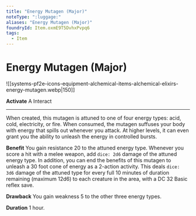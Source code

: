 ```yaml
---
title: "Energy Mutagen (Major)"
noteType: ":luggage:"
aliases: "Energy Mutagen (Major)"
foundryId: Item.oxmE9T5DvhxPvpq6
tags:
  - Item
---
```


# Energy Mutagen (Major)
![[systems-pf2e-icons-equipment-alchemical-items-alchemical-elixirs-energy-mutagen.webp|150]]

**Activate** A Interact

* * *

When created, this mutagen is attuned to one of four energy types: acid, cold, electricity, or fire. When consumed, the mutagen suffuses your body with energy that spills out whenever you attack. At higher levels, it can even grant you the ability to unleash the energy in controlled bursts.

**Benefit** You gain resistance 20 to the attuned energy type. Whenever you score a hit with a melee weapon, add `dice: 2d6` damage of the attuned energy type. In addition, you can end the benefits of this mutagen to unleash a 30 foot cone of energy as a 2-action activity. This deals `dice: 3d6` damage of the attuned type for every full 10 minutes of duration remaining (maximum 12d6) to each creature in the area, with a DC 32 Basic reflex save.

**Drawback** You gain weakness 5 to the other three energy types.

**Duration** 1 hour.


